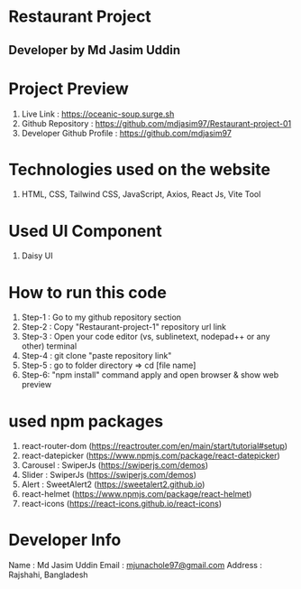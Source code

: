 # Restaurant Project
## Developer by Md Jasim Uddin



# Project Preview
1. Live Link : https://oceanic-soup.surge.sh
2. Github Repository : https://github.com/mdjasim97/Restaurant-project-01
3. Developer Github Profile : https://github.com/mdjasim97


# Technologies used on the website
1. HTML, CSS, Tailwind CSS, JavaScript, Axios, React Js, Vite Tool

# Used UI Component
1. Daisy UI


# How to run this code
1. Step-1 : Go to my github repository section
2. Step-2 : Copy "Restaurant-project-1" repository url link
3. Step-3 : Open your code editor (vs, sublinetext, nodepad++ or any other) terminal
4. Step-4 : git clone "paste repository link"
5. Step-5 : go to folder directory => cd [file name]
6. Step-6: "npm install" command apply and open browser & show web preview


# used npm packages
1. react-router-dom (https://reactrouter.com/en/main/start/tutorial#setup)
1. react-datepicker (https://www.npmjs.com/package/react-datepicker)
2. Carousel : SwiperJs (https://swiperjs.com/demos)
2. Slider : SwiperJs (https://swiperjs.com/demos)
4. Alert : SweetAlert2 (https://sweetalert2.github.io)
6. react-helmet (https://www.npmjs.com/package/react-helmet)
7. react-icons (https://react-icons.github.io/react-icons)




# Developer Info
Name : Md Jasim Uddin
Email : mjunachole97@gmail.com
Address : Rajshahi, Bangladesh
